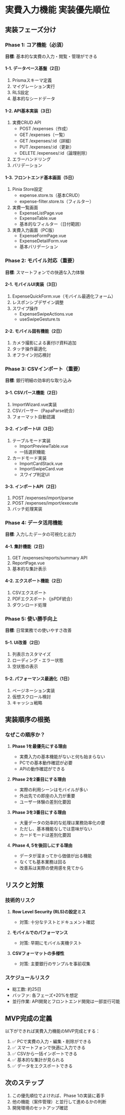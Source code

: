 # 実費入力機能 実装優先順位

## 実装フェーズ分け

### Phase 1: コア機能（必須）
**目標**: 基本的な実費の入力・閲覧・管理ができる

#### 1-1. データベース基盤（2日）
1. Prismaスキーマ定義
2. マイグレーション実行
3. RLS設定
4. 基本的なシードデータ

#### 1-2. API基本実装（3日）
1. 実費CRUD API
   - POST /expenses（作成）
   - GET /expenses（一覧）
   - GET /expenses/:id（詳細）
   - PUT /expenses/:id（更新）
   - DELETE /expenses/:id（論理削除）
2. エラーハンドリング
3. バリデーション

#### 1-3. フロントエンド基本画面（5日）
1. Pinia Store設定
   - expense.store.ts（基本CRUD）
   - expense-filter.store.ts（フィルター）
2. 実費一覧画面
   - ExpenseListPage.vue
   - ExpenseTable.vue
   - 基本的なフィルター（日付範囲）
3. 実費入力画面（PC版）
   - ExpenseFormPage.vue
   - ExpenseDetailForm.vue
   - 基本バリデーション

### Phase 2: モバイル対応（重要）
**目標**: スマートフォンでの快適な入力体験

#### 2-1. モバイルUI実装（3日）
1. ExpenseQuickForm.vue（モバイル最適化フォーム）
2. レスポンシブデザイン調整
3. スワイプ操作
   - ExpenseSwipeActions.vue
   - useSwipeGesture.ts

#### 2-2. モバイル固有機能（2日）
1. カメラ撮影による裏付け資料追加
2. タッチ操作最適化
3. オフライン対応検討

### Phase 3: CSVインポート（重要）
**目標**: 銀行明細の効率的な取り込み

#### 3-1. CSVパース機能（2日）
1. ImportWizard.vue実装
2. CSVパーサー（PapaParse統合）
3. フォーマット自動認識

#### 3-2. インポートUI（3日）
1. テーブルモード実装
   - ImportPreviewTable.vue
   - 一括選択機能
2. カードモード実装
   - ImportCardStack.vue
   - ImportSwipeCard.vue
   - スワイプ判定UI

#### 3-3. インポートAPI（2日）
1. POST /expenses/import/parse
2. POST /expenses/import/execute
3. バッチ処理実装

### Phase 4: データ活用機能
**目標**: 入力したデータの可視化と出力

#### 4-1. 集計機能（2日）
1. GET /expenses/reports/summary API
2. ReportPage.vue
3. 基本的な集計表示

#### 4-2. エクスポート機能（2日）
1. CSVエクスポート
2. PDFエクスポート（jsPDF統合）
3. ダウンロード処理

### Phase 5: 使い勝手向上
**目標**: 日常業務での使いやすさ改善

#### 5-1. UI改善（2日）
1. 列表示カスタマイズ
2. ローディング・エラー状態
3. 空状態の表示

#### 5-2. パフォーマンス最適化（1日）
1. ページネーション実装
2. 仮想スクロール検討
3. キャッシュ戦略

## 実装順序の根拠

### なぜこの順序か？

1. **Phase 1を最優先にする理由**
   - 実費入力の基本機能がないと何も始まらない
   - PCでの基本動作確認が必要
   - APIの動作確認ができる

2. **Phase 2を2番目にする理由**
   - 実際の利用シーンはモバイルが多い
   - 外出先での即座の入力が重要
   - ユーザー体験の差別化要因

3. **Phase 3を3番目にする理由**
   - 大量データの効率的な処理は業務効率化の要
   - ただし、基本機能なしでは意味がない
   - カードモードは差別化要因

4. **Phase 4, 5を後回しにする理由**
   - データが溜まってから価値が出る機能
   - なくても基本業務は回る
   - 改善系は実際の使用感を見てから

## リスクと対策

### 技術的リスク
1. **Row Level Security (RLS)の設定ミス**
   - 対策: 十分なテストとドキュメント確認

2. **モバイルでのパフォーマンス**
   - 対策: 早期にモバイル実機テスト

3. **CSVフォーマットの多様性**
   - 対策: 主要銀行のサンプルを事前収集

### スケジュールリスク
- 総工数: 約25日
- バッファ: 各フェーズ+20%を想定
- 並行作業: API開発とフロントエンド開発は一部並行可能

## MVP完成の定義

以下ができれば実費入力機能のMVP完成とする：

1. ✅ PCで実費の入力・編集・削除ができる
2. ✅ スマートフォンで快適に入力できる
3. ✅ CSVから一括インポートできる
4. ✅ 基本的な集計が見られる
5. ✅ データをエクスポートできる

## 次のステップ

1. この優先順位でよければ、Phase 1の実装に着手
2. 他の機能（案件管理）と並行して進めるかの判断
3. 開発環境のセットアップ確認